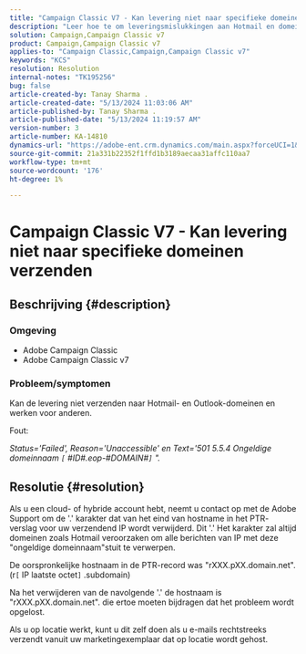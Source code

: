 ```yaml
---
title: "Campaign Classic V7 - Kan levering niet naar specifieke domeinen verzenden"
description: "Leer hoe te om leveringsmislukkingen aan Hotmail en domeinen van Vooruitzichten problemen op te lossen."
solution: Campaign,Campaign Classic v7
product: Campaign,Campaign Classic v7
applies-to: "Campaign Classic,Campaign,Campaign Classic v7"
keywords: "KCS"
resolution: Resolution
internal-notes: "TK195256"
bug: false
article-created-by: Tanay Sharma .
article-created-date: "5/13/2024 11:03:06 AM"
article-published-by: Tanay Sharma .
article-published-date: "5/13/2024 11:19:57 AM"
version-number: 3
article-number: KA-14810
dynamics-url: "https://adobe-ent.crm.dynamics.com/main.aspx?forceUCI=1&pagetype=entityrecord&etn=knowledgearticle&id=9d2dad5a-1811-ef11-9f8a-6045bd02b206"
source-git-commit: 21a331b22352f1ffd1b3189aecaa31affc110aa7
workflow-type: tm+mt
source-wordcount: '176'
ht-degree: 1%

---
```


# Campaign Classic V7 - Kan levering niet naar specifieke domeinen verzenden

## Beschrijving {#description}


### Omgeving

- Adobe Campaign Classic
- Adobe Campaign Classic v7


### Probleem/symptomen

Kan de levering niet verzenden naar Hotmail- en Outlook-domeinen en werken voor anderen.

Fout:

*Status=&#39;Failed&#39;, Reason=&#39;Unaccessible&#39; en Text=&#39;501 5.5.4 Ongeldige domeinnaam `[` #ID#.eop-#DOMAIN#`]` &quot;.*





## Resolutie {#resolution}


Als u een cloud- of hybride account hebt, neemt u contact op met de Adobe Support om de &#39;.&#39; karakter dat van het eind van hostname in het PTR- verslag voor uw verzendend IP wordt verwijderd. Dit &#39;.&#39; Het karakter zal altijd domeinen zoals Hotmail veroorzaken om alle berichten van IP met deze &quot;ongeldige domeinnaam&quot;stuit te verwerpen.

De oorspronkelijke hostnaam in de PTR-record was &quot;rXXX.pXX.domain.net&quot;. (r`[` IP laatste octet`]` .subdomain)

Na het verwijderen van de navolgende &#39;.&#39; de hostnaam is &quot;rXXX.pXX.domain.net&quot;. die ertoe moeten bijdragen dat het probleem wordt opgelost.

Als u op locatie werkt, kunt u dit zelf doen als u e-mails rechtstreeks verzendt vanuit uw marketingexemplaar dat op locatie wordt gehost.
